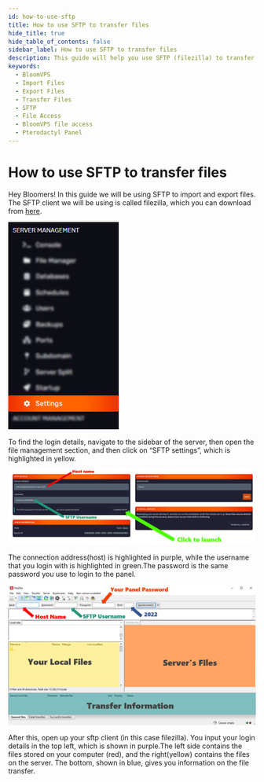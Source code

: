```yaml
---
id: how-to-use-sftp
title: How to use SFTP to transfer files
hide_title: true
hide_table_of_contents: false
sidebar_label: How to use SFTP to transfer files
description: This guide will help you use SFTP (filezilla) to transfer files.
keywords:
  - BloomVPS
  - Import Files
  - Export Files
  - Transfer Files
  - SFTP
  - File Access
  - BloomVPS file access
  - Pterodactyl Panel
---
```

# How to use SFTP to transfer files



Hey Bloomers! In this guide we will be using SFTP to import and export files. The SFTP client we will be using is called filezilla, which you can download from [here](https://filezilla-project.org/download.php?show_all=1). 

![BloomVPS How to use SFTP](../static/img/how-to-use-sftp/how-to-use-sftp2.png)

To find the login details, navigate to the sidebar of the server, then open the file management section, and then click on “SFTP settings”, which is highlighted in yellow.

![BloomVPS How to use SFTP](../static/img/how-to-use-sftp/how-to-use-sftp3.png)

The connection address(host) is highlighted in purple, while the username that you login with is highlighted in green.The password is the same password you use to login to the panel.

![BloomVPS How to use SFTP](../static/img/how-to-use-sftp/how-to-use-sftp4.png)

After this, open up your sftp client (in this case filezilla). You input your login details in the top left, which is shown in purple.The left side contains the files stored on your computer (red), and the right(yellow) contains the files on the server. The bottom, shown in blue, gives you information on the file transfer. 
